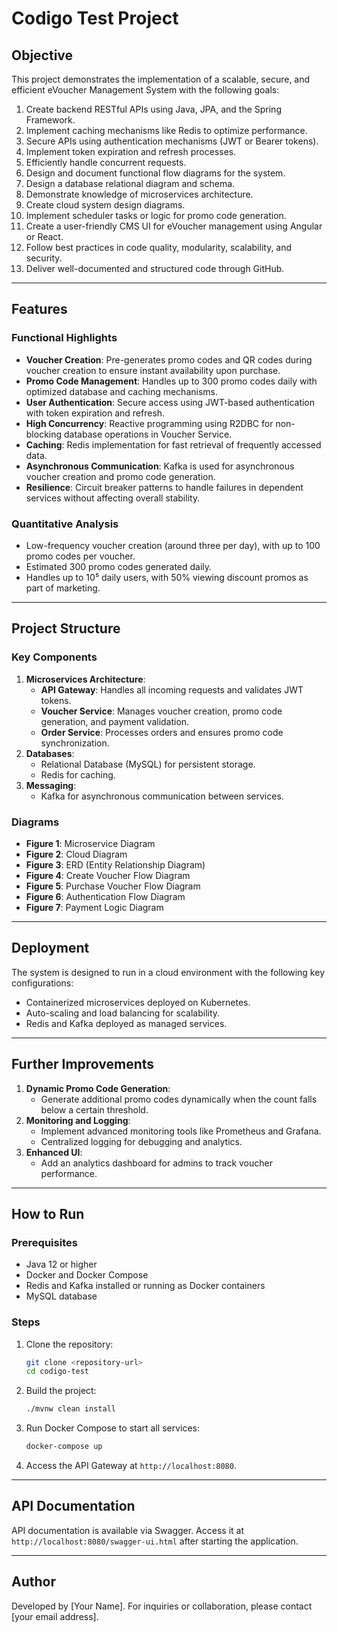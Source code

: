 # Codigo Test Project

## Objective
This project demonstrates the implementation of a scalable, secure, and efficient eVoucher Management System with the following goals:

1. Create backend RESTful APIs using Java, JPA, and the Spring Framework.
2. Implement caching mechanisms like Redis to optimize performance.
3. Secure APIs using authentication mechanisms (JWT or Bearer tokens).
4. Implement token expiration and refresh processes.
5. Efficiently handle concurrent requests.
6. Design and document functional flow diagrams for the system.
7. Design a database relational diagram and schema.
8. Demonstrate knowledge of microservices architecture.
9. Create cloud system design diagrams.
10. Implement scheduler tasks or logic for promo code generation.
11. Create a user-friendly CMS UI for eVoucher management using Angular or React.
12. Follow best practices in code quality, modularity, scalability, and security.
13. Deliver well-documented and structured code through GitHub.

---

## Features

### Functional Highlights
- **Voucher Creation**: Pre-generates promo codes and QR codes during voucher creation to ensure instant availability upon purchase.
- **Promo Code Management**: Handles up to 300 promo codes daily with optimized database and caching mechanisms.
- **User Authentication**: Secure access using JWT-based authentication with token expiration and refresh.
- **High Concurrency**: Reactive programming using R2DBC for non-blocking database operations in Voucher Service.
- **Caching**: Redis implementation for fast retrieval of frequently accessed data.
- **Asynchronous Communication**: Kafka is used for asynchronous voucher creation and promo code generation.
- **Resilience**: Circuit breaker patterns to handle failures in dependent services without affecting overall stability.

### Quantitative Analysis
- Low-frequency voucher creation (around three per day), with up to 100 promo codes per voucher.
- Estimated 300 promo codes generated daily.
- Handles up to 10⁵ daily users, with 50% viewing discount promos as part of marketing.

---

## Project Structure

### Key Components
1. **Microservices Architecture**:
   - **API Gateway**: Handles all incoming requests and validates JWT tokens.
   - **Voucher Service**: Manages voucher creation, promo code generation, and payment validation.
   - **Order Service**: Processes orders and ensures promo code synchronization.
2. **Databases**:
   - Relational Database (MySQL) for persistent storage.
   - Redis for caching.
3. **Messaging**:
   - Kafka for asynchronous communication between services.

### Diagrams
- **Figure 1**: Microservice Diagram
- **Figure 2**: Cloud Diagram
- **Figure 3**: ERD (Entity Relationship Diagram)
- **Figure 4**: Create Voucher Flow Diagram
- **Figure 5**: Purchase Voucher Flow Diagram
- **Figure 6**: Authentication Flow Diagram
- **Figure 7**: Payment Logic Diagram

---

## Deployment
The system is designed to run in a cloud environment with the following key configurations:
- Containerized microservices deployed on Kubernetes.
- Auto-scaling and load balancing for scalability.
- Redis and Kafka deployed as managed services.

---

## Further Improvements
1. **Dynamic Promo Code Generation**:
   - Generate additional promo codes dynamically when the count falls below a certain threshold.
2. **Monitoring and Logging**:
   - Implement advanced monitoring tools like Prometheus and Grafana.
   - Centralized logging for debugging and analytics.
3. **Enhanced UI**:
   - Add an analytics dashboard for admins to track voucher performance.

---

## How to Run

### Prerequisites
- Java 12 or higher
- Docker and Docker Compose
- Redis and Kafka installed or running as Docker containers
- MySQL database

### Steps
1. Clone the repository:
   ```bash
   git clone <repository-url>
   cd codigo-test
   ```
2. Build the project:
   ```bash
   ./mvnw clean install
   ```
3. Run Docker Compose to start all services:
   ```bash
   docker-compose up
   ```
4. Access the API Gateway at `http://localhost:8080`.

---

## API Documentation
API documentation is available via Swagger. Access it at `http://localhost:8080/swagger-ui.html` after starting the application.

---

## Author
Developed by [Your Name]. For inquiries or collaboration, please contact [your email address].
